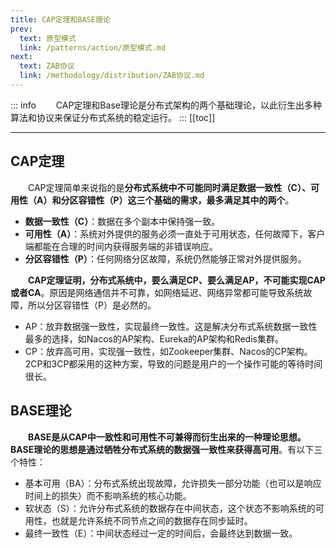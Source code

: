 ```yaml
---
title: CAP定理和BASE理论
prev:
  text: 原型模式
  link: /patterns/action/原型模式.md
next:
  text: ZAB协议
  link: /methodology/distribution/ZAB协议.md
---
```

::: info
&#8195;&#8195;CAP定理和Base理论是分布式架构的两个基础理论，以此衍生出多种算法和协议来保证分布式系统的稳定运行。
:::
[[toc]]

***

## CAP定理

&#8195;&#8195;CAP定理简单来说指的是**分布式系统中不可能同时满足数据一致性（C）、可用性（A）和分区容错性（P）这三个基础的需求，最多满足其中的两个**。

* **数据一致性（C）**：数据在多个副本中保持强一致。
* **可用性（A）**：系统对外提供的服务必须一直处于可用状态，任何故障下，客户端都能在合理的时间内获得服务端的非错误响应。
* **分区容错性（P）**：任何网络分区故障，系统仍然能够正常对外提供服务。

&#8195;&#8195;**CAP定理证明，分布式系统中，要么满足CP、要么满足AP，不可能实现CAP或者CA**。原因是网络通信并不可靠，如网络延迟、网络异常都可能导致系统故障，所以分区容错性（P）是必然的。

* AP：放弃数据强一致性，实现最终一致性。这是解决分布式系统数据一致性最多的选择，如Nacos的AP架构、Eureka的AP架构和Redis集群。
* CP：放弃高可用，实现强一致性，如Zookeeper集群、Nacos的CP架构。2CP和3CP都采用的这种方案，导致的问题是用户的一个操作可能的等待时间很长。
 
## BASE理论

&#8195;&#8195;**BASE是从CAP中一致性和可用性不可兼得而衍生出来的一种理论思想。BASE理论的思想是通过牺牲分布式系统的数据强一致性来获得高可用**。有以下三个特性：

* 基本可用（BA）：分布式系统出现故障，允许损失一部分功能（也可以是响应时间上的损失）而不影响系统的核心功能。
* 软状态（S）：允许分布式系统的数据存在中间状态，这个状态不影响系统的可用性，也就是允许系统不同节点之间的数据存在同步延时。
* 最终一致性（E）：中间状态经过一定的时间后，会最终达到数据一致。
